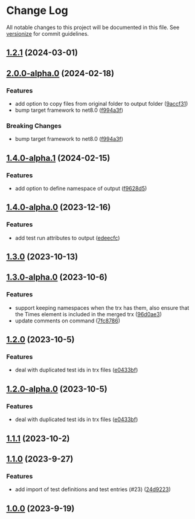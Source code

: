 # Change Log

All notable changes to this project will be documented in this file. See [versionize](https://github.com/versionize/versionize) for commit guidelines.

<a name="1.2.1"></a>
## [1.2.1](https://www.github.com/ricardofslp/dotnet-trx-merge/releases/tag/v1.2.1) (2024-03-01)

<a name="2.0.0-alpha.0"></a>
## [2.0.0-alpha.0](https://www.github.com/ricardofslp/dotnet-trx-merge/releases/tag/v2.0.0-alpha.0) (2024-02-18)

### Features

* add option to copy files from original folder to output folder ([9accf31](https://www.github.com/ricardofslp/dotnet-trx-merge/commit/9accf3189094773550e6033201128da946bafff0))
* bump target framework to net8.0 ([f994a3f](https://www.github.com/ricardofslp/dotnet-trx-merge/commit/f994a3fe4024042eaa07a55b3cf858038246de65))

### Breaking Changes

* bump target framework to net8.0 ([f994a3f](https://www.github.com/ricardofslp/dotnet-trx-merge/commit/f994a3fe4024042eaa07a55b3cf858038246de65))

<a name="1.4.0-alpha.1"></a>
## [1.4.0-alpha.1](https://www.github.com/ricardofslp/dotnet-trx-merge/releases/tag/v1.4.0-alpha.1) (2024-02-15)

### Features

* add option to define namespace of output ([f9628d5](https://www.github.com/ricardofslp/dotnet-trx-merge/commit/f9628d5a11a3c1985161d9b712a1794bb88b6b94))

<a name="1.4.0-alpha.0"></a>
## [1.4.0-alpha.0](https://www.github.com/ricardofslp/dotnet-trx-merge/releases/tag/v1.4.0-alpha.0) (2023-12-16)

### Features

* add test run attributes to output ([edeecfc](https://www.github.com/ricardofslp/dotnet-trx-merge/commit/edeecfcbe275ce420e6f7349258dacb03ffd3bfe))

<a name="1.3.0"></a>
## [1.3.0](https://www.github.com/ricardofslp/dotnet-trx-merge/releases/tag/v1.3.0) (2023-10-13)

<a name="1.3.0-alpha.0"></a>
## [1.3.0-alpha.0](https://www.github.com/ricardofslp/dotnet-trx-merge/releases/tag/v1.3.0-alpha.0) (2023-10-6)

### Features

* support keeping namespaces when the trx has them, also ensure that the Times element is included in the merged trx ([96d0ae3](https://www.github.com/ricardofslp/dotnet-trx-merge/commit/96d0ae3109c6a1351901db0449d668e961971474))
* update comments on command ([7fc8786](https://www.github.com/ricardofslp/dotnet-trx-merge/commit/7fc8786dbf265ed47b753ebfbe745e116e7f0958))

<a name="1.2.0"></a>
## [1.2.0](https://www.github.com/ricardofslp/dotnet-trx-merge/releases/tag/v1.2.0) (2023-10-5)

### Features

* deal with duplicated test ids in trx files ([e0433bf](https://www.github.com/ricardofslp/dotnet-trx-merge/commit/e0433bfac35ef43fcacbb1f278157d1512b2dbce))

<a name="1.2.0-alpha.0"></a>
## [1.2.0-alpha.0](https://www.github.com/ricardofslp/dotnet-trx-merge/releases/tag/v1.2.0-alpha.0) (2023-10-5)

### Features

* deal with duplicated test ids in trx files ([e0433bf](https://www.github.com/ricardofslp/dotnet-trx-merge/commit/e0433bfac35ef43fcacbb1f278157d1512b2dbce))

<a name="1.1.1"></a>
## [1.1.1](https://www.github.com/ricardofslp/dotnet-trx-merge/releases/tag/v1.1.1) (2023-10-2)

<a name="1.1.0"></a>
## [1.1.0](https://www.github.com/ricardofslp/dotnet-trx-merge/releases/tag/v1.1.0) (2023-9-27)

### Features

* add import of test definitions and test entries (#23) ([24d9223](https://www.github.com/ricardofslp/dotnet-trx-merge/commit/24d9223c3b2d66c2b88eafa347004f6d6d7fda68))

<a name="1.0.0"></a>
## [1.0.0](https://www.github.com/ricardofslp/dotnet-trx-merge/releases/tag/v1.0.0) (2023-9-19)
